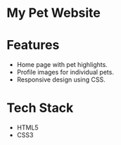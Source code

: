 
# My Pet Website

# Features
- Home page with pet highlights.
- Profile images for individual pets.
- Responsive design using CSS.


# Tech Stack
- HTML5
- CSS3

